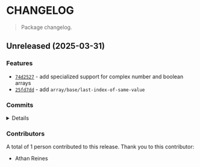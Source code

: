 # CHANGELOG

> Package changelog.

<section class="release" id="unreleased">

## Unreleased (2025-03-31)

<section class="features">

### Features

-   [`74d2527`](https://github.com/stdlib-js/stdlib/commit/74d2527745106957e4b6228975dceb3578adcc5a) - add specialized support for complex number and boolean arrays
-   [`25fd7dd`](https://github.com/stdlib-js/stdlib/commit/25fd7dd71923e473865bb8c814fdef3981b17593) - add `array/base/last-index-of-same-value`

</section>

<!-- /.features -->

<section class="commits">

### Commits

<details>

-   [`74d2527`](https://github.com/stdlib-js/stdlib/commit/74d2527745106957e4b6228975dceb3578adcc5a) - **feat:** add specialized support for complex number and boolean arrays _(by Athan Reines)_
-   [`25fd7dd`](https://github.com/stdlib-js/stdlib/commit/25fd7dd71923e473865bb8c814fdef3981b17593) - **feat:** add `array/base/last-index-of-same-value` _(by Athan Reines)_

</details>

</section>

<!-- /.commits -->

<section class="contributors">

### Contributors

A total of 1 person contributed to this release. Thank you to this contributor:

-   Athan Reines

</section>

<!-- /.contributors -->

</section>

<!-- /.release -->

